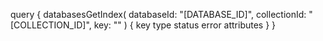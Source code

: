 query {
    databasesGetIndex(
        databaseId: "[DATABASE_ID]",
        collectionId: "[COLLECTION_ID]",
        key: ""
    ) {
        key
        type
        status
        error
        attributes
    }
}
